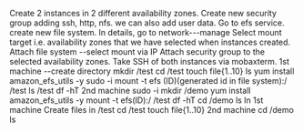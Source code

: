Create 2 instances in 2 different availability zones.
Create new security group adding ssh, http, nfs.
we can also add user data.
Go to efs service.
create new file system.
In details, go to network---manage
Select mount target i.e. availability zones that we have selected when instances created.
Attach file system --select mount via IP
Attach security group to the selected availability zones.
Take SSH of both instances via mobaxterm.
1st machine --create directory
mkdir /test
cd /test
touch file{1..10}
ls
yum install amazon_efs_utils -y
sudo -i
mount -t efs (ID)(generated id in file system):/ /test
ls /test
df -hT
2nd machine
sudo -i
mkdir /demo
yum install amazon_efs_utils -y
mount -t efs(ID):/ /test
df -hT
cd /demo
ls
In 1st machine
Create files in /test
cd /test
touch file{1..10}
2nd machine
cd /demo
ls
